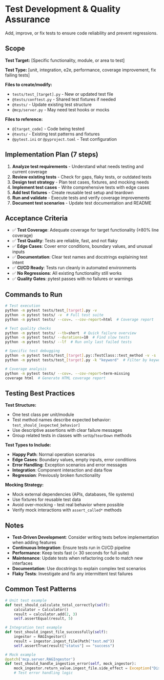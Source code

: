 # Test Development & Quality Assurance

Add, improve, or fix tests to ensure code reliability and prevent regressions.

## Scope

**Test Target:** [Specific functionality, module, or area to test]

**Test Type:** [unit, integration, e2e, performance, coverage improvement, fix failing tests]

**Files to create/modify:**
- `tests/test_[target].py` - New or updated test file
- `@tests/conftest.py` - Shared test fixtures if needed
- `@tests/` - Update existing test structure
- `@mcp/server.py` - May need test hooks or mocks

**Files to reference:**
- `@[target_code]` - Code being tested
- `@tests/` - Existing test patterns and fixtures
- `@pytest.ini` or `@pyproject.toml` - Test configuration

## Implementation Plan (7 steps)

1. **Analyze test requirements** - Understand what needs testing and current coverage
2. **Review existing tests** - Check for gaps, flaky tests, or outdated tests
3. **Design test strategy** - Plan test cases, fixtures, and mocking needs
4. **Implement test cases** - Write comprehensive tests with edge cases
5. **Add test fixtures** - Create reusable test setup and teardown
6. **Run and validate** - Execute tests and verify coverage improvements
7. **Document test scenarios** - Update test documentation and README

## Acceptance Criteria

- ✅ **Test Coverage**: Adequate coverage for target functionality (≥80% line coverage)
- ✅ **Test Quality**: Tests are reliable, fast, and not flaky
- ✅ **Edge Cases**: Cover error conditions, boundary values, and unusual inputs
- ✅ **Documentation**: Clear test names and docstrings explaining test intent
- ✅ **CI/CD Ready**: Tests run cleanly in automated environments
- ✅ **No Regressions**: All existing functionality still works
- ✅ **Quality Gates**: pytest passes with no failures or warnings

## Commands to Run

```bash
# Test execution
python -m pytest tests/test_[target].py -v
python -m pytest tests/ -v  # Full test suite
python -m pytest tests/ --cov=. --cov-report=html  # Coverage report

# Test quality checks
python -m pytest tests/ --tb=short  # Quick failure overview
python -m pytest tests/ --durations=10  # Find slow tests
python -m pytest tests/ --lf  # Run only last failed tests

# Specific test debugging
python -m pytest tests/test_[target].py::TestClass::test_method -v -s
python -m pytest tests/test_[target].py -k "keyword"  # Filter by keyword

# Coverage analysis
python -m pytest tests/ --cov=. --cov-report=term-missing
coverage html  # Generate HTML coverage report
```

## Testing Best Practices

**Test Structure:**
- One test class per unit/module
- Test method names describe expected behavior: `test_should_[expected_behavior]`
- Use descriptive assertions with clear failure messages
- Group related tests in classes with `setUp`/`tearDown` methods

**Test Types to Include:**
- **Happy Path**: Normal operation scenarios
- **Edge Cases**: Boundary values, empty inputs, error conditions
- **Error Handling**: Exception scenarios and error messages
- **Integration**: Component interaction and data flow
- **Regression**: Previously broken functionality

**Mocking Strategy:**
- Mock external dependencies (APIs, databases, file systems)
- Use fixtures for reusable test data
- Avoid over-mocking - test real behavior where possible
- Verify mock interactions with `assert_called*` methods

## Notes

- **Test-Driven Development**: Consider writing tests before implementation when adding features
- **Continuous Integration**: Ensure tests run in CI/CD pipeline
- **Performance**: Keep tests fast (< 30 seconds for full suite)
- **Maintenance**: Update tests when refactoring code to match new interfaces
- **Documentation**: Use docstrings to explain complex test scenarios
- **Flaky Tests**: Investigate and fix any intermittent test failures

## Common Test Patterns

```python
# Unit test example
def test_should_calculate_total_correctly(self):
    calculator = Calculator()
    result = calculator.add(2, 3)
    self.assertEqual(result, 5)

# Integration test example
def test_should_ingest_file_successfully(self):
    ingestor = RAGIngestor()
    result = ingestor.ingest_file(Path("test.md"))
    self.assertTrue(result["status"] == "success")

# Mock example
@patch('mcp.server.RAGIngestor')
def test_should_handle_ingestion_error(self, mock_ingestor):
    mock_ingestor.return_value.ingest_file.side_effect = Exception("Disk full")
    # Test error handling logic
```
